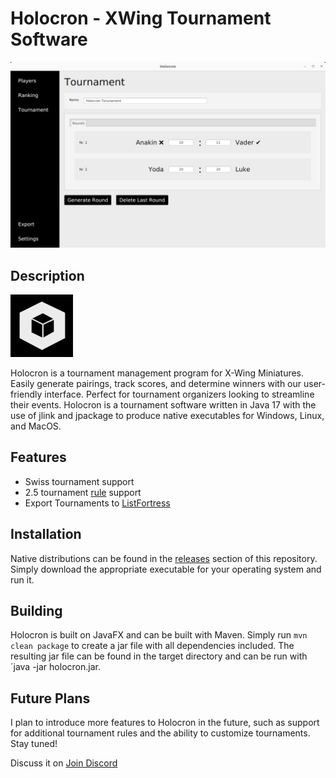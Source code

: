 # Holocron - XWing Tournament Software


![](https://github.com/PiecePaperCode/holocron/raw/main/img/tournament.png)

## Description

<img src="https://github.com/PiecePaperCode/holocron/raw/develop/img/logo.png" height="100" width="100" alt="holocron logo">

Holocron is a tournament management program for X-Wing Miniatures. Easily 
generate pairings, track scores, and determine winners with our user-friendly 
interface. Perfect for tournament organizers looking to streamline their events.
Holocron is a tournament software written in Java 17 with the use of jlink and 
jpackage to produce native executables for Windows, Linux, and MacOS.


## Features
- Swiss tournament support
- 2.5 tournament [rule](https://www.atomicmassgames.com/xwing-documents) support
- Export Tournaments to [ListFortress](https://listfortress.com/)

## Installation

Native distributions can be found in the 
[releases](https://github.com/PiecePaperCode/holocron/releases) section of this 
repository. Simply download the appropriate executable for your operating system 
and run it.

## Building

Holocron is built on JavaFX and can be built with Maven. Simply run 
`mvn clean package` to create a jar file with all dependencies included.
The resulting jar file can be found in the target directory and can be run with 
´java -jar holocron.jar.

## Future Plans

I plan to introduce more features to Holocron in the future, such as support 
for additional tournament rules and the ability to customize tournaments. 
Stay tuned! 

Discuss it on 
[Join Discord](https://discord.gg/y8Npbe9T6q)